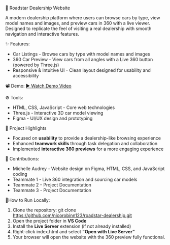 🚗 Roadstar Dealership Website

A modern dealership platform where users can browse cars by type, view model names and images, and preview cars in 360 with a live viewer.
Designed to replicate the feel of visiting a real dealership with smooth navigation and interactive features.


✨ Features:
- Car Listings - Browse cars by type with model names and images
- 360 Car Preview - View cars from all angles with a Live 360 button (powered by Three.js)
- Responsive & Intuitive UI - Clean layout designed for usability and accessibility


 📽️ Demo:
 [▶️ Watch Demo Video](https://drive.google.com/file/d/1mUPNrEfrUSi8Pguhs8eoZtDQppeKbR0F/view?usp=sharing)


 ⚙️ Tools:
 - HTML, CSS, JavaScript - Core web technologies
 - Three.js - Interactive 3D car model viewing
 - Figma - UI/UX design and prototyping


📝 Project Highlights
- Focused on **usability** to provide a dealership-like browsing experience
- Enhanced **teamwork skills** through task delegation and collaboration
- Implemented **interactive 360 previews** for a more engaging experience


👥 Contributions:
- Michelle Audrey - Website design on Figma, HTML, CSS, and JavaScript coding
- Teammate 1 - Live 360 integration and sourcing car models
- Teammate 2 - Project Documentation
- Teammate 3 - Project Documentation


💨How to Run Locally:
1. Clone the repository: git clone https://github.com/nicorobinn123/roadstar-dealership.git
2. Open the project folder in **VS Code**
3. Install the **Live Server** extension (if not already installed)
4. Right-click index.html and select **"Open with Live Server"**
5. Your browser will open the website with the 360 preview fully functional.
   
